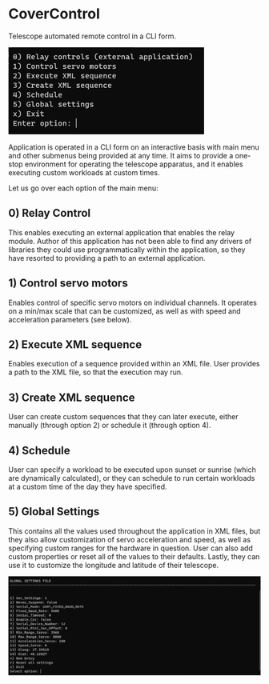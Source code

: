 # CoverControl

Telescope automated remote control in a CLI form.

![](application.png)

Application is operated in a CLI form on an interactive basis with main menu and other submenus being provided at any time. It aims to provide a one-stop environment for operating the telescope apparatus, and it enables executing custom workloads at custom times.

Let us go over each option of the main menu:

## 0) Relay Control

This enables executing an external application that enables the relay module. Author of this application has not been able to find any drivers of libraries they could use programmatically within the application, so they have resorted to providing a path to an external application.

## 1) Control servo motors

Enables control of specific servo motors on individual channels. It operates on a min/max scale that can be customized, as well as with speed and acceleration parameters (see below).

## 2) Execute XML sequence

Enables execution of a sequence provided within an XML file. User provides a path to the XML file, so that the execution may run.

## 3) Create XML sequence

User can create custom sequences that they can later execute, either manually (through option 2) or schedule it (through option 4).

## 4) Schedule

User can specify a workload to be executed upon sunset or sunrise (which are dynamically calculated), or they can schedule to run certain workloads at a custom time of the day they have specified.

## 5) Global Settings

This contains all the values used throughout the application in XML files, but they also allow customization of servo acceleration and speed, as well as specifying custom ranges for the hardware in question. User can also add custom properties or reset all of the values to their defaults. Lastly, they can use it to customize the longitude and latitude of their telescope.

![](global.png)
